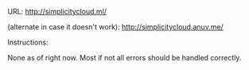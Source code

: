 URL: http://simplicitycloud.ml/

(alternate in case it doesn't work): http://simplicitycloud.anuv.me/

Instructions:

None as of right now. Most if not all errors should be handled correctly.
